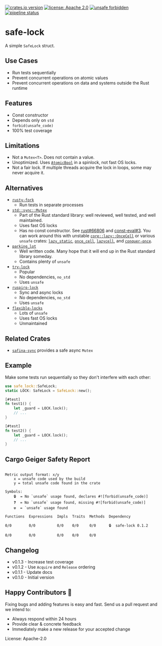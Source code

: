 [![crates.io version](https://img.shields.io/crates/v/safe-lock.svg)](https://crates.io/crates/safe-lock)
[![license: Apache 2.0](https://gitlab.com/leonhard-llc/ops/-/raw/main/license-apache-2.0.svg)](https://gitlab.com/leonhard-llc/ops/-/raw/main/safe-lock/LICENSE)
[![unsafe forbidden](https://gitlab.com/leonhard-llc/ops/-/raw/main/unsafe-forbidden.svg)](https://github.com/rust-secure-code/safety-dance/)
[![pipeline status](https://gitlab.com/leonhard-llc/ops/badges/main/pipeline.svg)](https://gitlab.com/leonhard-llc/ops/-/pipelines)

# safe-lock

A simple `SafeLock` struct.

## Use Cases
- Run tests sequentially
- Prevent concurrent operations on atomic values
- Prevent concurrent operations on data and systems outside the Rust runtime

## Features
- Const constructor
- Depends only on `std`
- `forbid(unsafe_code)`
- 100% test coverage

## Limitations
- Not a `Mutex<T>`.  Does not contain a value.
- Unoptimized.  Uses
  [`AtomicBool`](https://doc.rust-lang.org/core/sync/atomic/struct.AtomicBool.html)
  in a spinlock, not fast OS locks.
- Not a fair lock.  If multiple threads acquire the lock in loops,
  some may never acquire it.

## Alternatives
- [`rusty-fork`](https://crates.io/crates/rusty-fork)
  - Run tests in separate processes
- [`std::sync::Mutex`](https://doc.rust-lang.org/std/sync/struct.Mutex.html)
  - Part of the Rust standard library: well reviewed, well tested, and well maintained.
  - Uses fast OS locks
  - Has no const constructor.  See [rust#66806](https://github.com/rust-lang/rust/issues/66806)
    and [const-eval#3](https://github.com/rust-lang/const-eval/issues/3).
    You can work around this with unstable
    [`core::lazy::OnceCell`](https://doc.rust-lang.org/core/lazy/struct.OnceCell.html)
    or various `unsafe` crates:
    [`lazy_static`](https://crates.io/crates/lazy_static),
    [`once_cell`](https://crates.io/crates/once_cell),
    [`lazycell`](https://crates.io/crates/lazycell), and
    [`conquer-once`](https://crates.io/crates/conquer-once).
- [`parking_lot`](https://crates.io/crates/parking_lot)
  - Well written code.
    Many hope that it will end up in the Rust standard library someday.
  - Contains plenty of `unsafe`
- [`try-lock`](https://crates.io/crates/try-lock)
  - Popular
  - No dependencies, `no_std`
  - Uses `unsafe`
- [`ruspiro-lock`](https://crates.io/crates/ruspiro-lock)
  - Sync and async locks
  - No dependencies, `no_std`
  - Uses `unsafe`
- [`flexible-locks`](https://crates.io/crates/flexible-locks)
  - Lots of `unsafe`
  - Uses fast OS locks
  - Unmaintained

## Related Crates
- [`safina-sync`](https://crates.io/crates/safina-sync)
  provides a safe async `Mutex`

## Example

Make some tests run sequentially so they don't interfere with each other:
```rust
use safe_lock::SafeLock;
static LOCK: SafeLock = SafeLock::new();

[#test]
fn test1() {
    let _guard = LOCK.lock();
    // ...
}

[#test]
fn test2() {
    let _guard = LOCK.lock();
    // ...
}
```

## Cargo Geiger Safety Report
```

Metric output format: x/y
    x = unsafe code used by the build
    y = total unsafe code found in the crate

Symbols: 
    🔒  = No `unsafe` usage found, declares #![forbid(unsafe_code)]
    ❓  = No `unsafe` usage found, missing #![forbid(unsafe_code)]
    ☢️  = `unsafe` usage found

Functions  Expressions  Impls  Traits  Methods  Dependency

0/0        0/0          0/0    0/0     0/0      🔒  safe-lock 0.1.2

0/0        0/0          0/0    0/0     0/0    

```
## Changelog
- v0.1.3 - Increase test coverage
- v0.1.2 - Use `Acquire` and `Release` ordering
- v0.1.1 - Update docs
- v0.1.0 - Initial version

## Happy Contributors 🙂
Fixing bugs and adding features is easy and fast.
Send us a pull request and we intend to:
- Always respond within 24 hours
- Provide clear & concrete feedback
- Immediately make a new release for your accepted change

License: Apache-2.0
